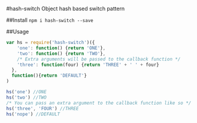 #hash-switch
Object hash based switch pattern

##Install
`npm i hash-switch --save`

##Usage
```js
var hs = require('hash-switch')({
    'one': function() {return 'ONE'},
    'two': function() {return 'TWO'},
    /* Extra arguments will be passed to the callback function */
    'three': function(four) {return 'THREE' + ' ' + four}
  },
  function(){return 'DEFAULT'}
)

hs('one') //ONE
hs('two') //TWO
/* You can pass an extra argument to the callback function like so */
hs('three', 'FOUR') //THREE
hs('nope') //DEFAULT
```
